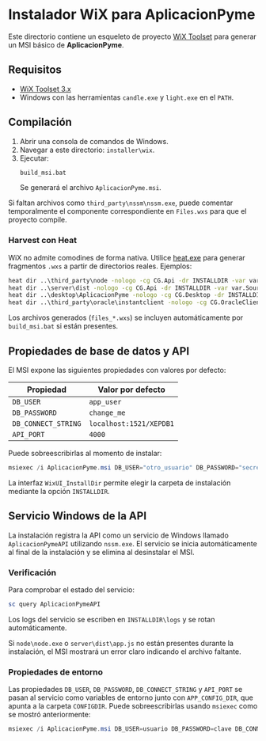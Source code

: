 # Instalador WiX para AplicacionPyme

Este directorio contiene un esqueleto de proyecto [WiX Toolset](https://wixtoolset.org/) para generar un MSI básico de **AplicacionPyme**.

## Requisitos
- [WiX Toolset 3.x](https://wixtoolset.org/releases/)
- Windows con las herramientas `candle.exe` y `light.exe` en el `PATH`.

## Compilación
1. Abrir una consola de comandos de Windows.
2. Navegar a este directorio: `installer\wix`.
3. Ejecutar:
   ```bat
   build_msi.bat
   ```
   Se generará el archivo `AplicacionPyme.msi`.

Si faltan archivos como `third_party\nssm\nssm.exe`, puede comentar temporalmente el componente correspondiente en `Files.wxs` para que el proyecto compile.

### Harvest con Heat
WiX no admite comodines de forma nativa. Utilice [heat.exe](https://wixtoolset.org/documentation/manual/v3/overview/heat.html) para generar fragmentos `.wxs` a partir de directorios reales. Ejemplos:

```bat
heat dir ..\third_party\node -nologo -cg CG.Api -dr INSTALLDIR -var var.SourceDir -out files_node.wxs
heat dir ..\server\dist -nologo -cg CG.Api -dr INSTALLDIR -var var.SourceDir -out files_server_dist.wxs
heat dir ..\desktop\AplicacionPyme -nologo -cg CG.Desktop -dr INSTALLDIR -var var.SourceDir -out files_desktop.wxs
heat dir ..\third_party\oracle\instantclient -nologo -cg CG.OracleClient -dr INSTALLDIR -var var.SourceDir -out files_oracle.wxs
```

Los archivos generados (`files_*.wxs`) se incluyen automáticamente por `build_msi.bat` si están presentes.

## Propiedades de base de datos y API
El MSI expone las siguientes propiedades con valores por defecto:

| Propiedad | Valor por defecto |
|-----------|------------------|
| `DB_USER` | `app_user` |
| `DB_PASSWORD` | `change_me` |
| `DB_CONNECT_STRING` | `localhost:1521/XEPDB1` |
| `API_PORT` | `4000` |

Puede sobreescribirlas al momento de instalar:

```powershell
msiexec /i AplicacionPyme.msi DB_USER="otro_usuario" DB_PASSWORD="secreto" API_PORT=8080
```

La interfaz `WixUI_InstallDir` permite elegir la carpeta de instalación mediante la opción `INSTALLDIR`.

## Servicio Windows de la API
La instalación registra la API como un servicio de Windows llamado `AplicacionPymeAPI` utilizando `nssm.exe`. El servicio se inicia automáticamente al final de la instalación y se elimina al desinstalar el MSI.

### Verificación
Para comprobar el estado del servicio:

```powershell
sc query AplicacionPymeAPI
```

Los logs del servicio se escriben en `INSTALLDIR\logs` y se rotan automáticamente.

Si `node\node.exe` o `server\dist\app.js` no están presentes durante la instalación, el MSI mostrará un error claro indicando el archivo faltante.

### Propiedades de entorno
Las propiedades `DB_USER`, `DB_PASSWORD`, `DB_CONNECT_STRING` y `API_PORT` se pasan al servicio como variables de entorno junto con `APP_CONFIG_DIR`, que apunta a la carpeta `CONFIGDIR`. Puede sobreescribirlas usando `msiexec` como se mostró anteriormente:

```powershell
msiexec /i AplicacionPyme.msi DB_USER=usuario DB_PASSWORD=clave DB_CONNECT_STRING="servidor:puerto/servicio" API_PORT=8080
```
